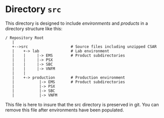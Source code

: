 # Directory `src`

This directory is designed to include *environments* and *products* in a directory structure like this:

    / Repository Root
       |
       +-->src                   # Source files including unzipped CSAR
       |    +-> lab              # Lab environment
       |    |     |-> EMS        # Product subdirectories
       |    |     |-> PSX
       |    |     |-> SBC
       |    |     |-> VNFM
       |    |
       |    +-> production       # Production environment
       |           |-> EMS       # Product subdirectories
       |           |-> PSX
       |           |-> SBC
       |           |-> VNFM

This file is here to insure that the src directory is preserved in git. You can remove this file after environments have been populated.
